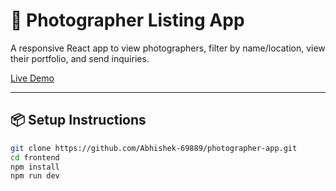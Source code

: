 # 📸 Photographer Listing App

A responsive React app to view photographers, filter by name/location, view their portfolio, and send inquiries.

[Live Demo](https://photographer-app.vercel.app)

---

## 📦 Setup Instructions

```bash
git clone https://github.com/Abhishek-69889/photographer-app.git
cd frontend
npm install
npm run dev
